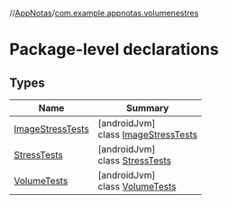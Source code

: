//[AppNotas](../../index.md)/[com.example.appnotas.volumenestres](index.md)

# Package-level declarations

## Types

| Name | Summary |
|---|---|
| [ImageStressTests](-image-stress-tests/index.md) | [androidJvm]<br>class [ImageStressTests](-image-stress-tests/index.md) |
| [StressTests](-stress-tests/index.md) | [androidJvm]<br>class [StressTests](-stress-tests/index.md) |
| [VolumeTests](-volume-tests/index.md) | [androidJvm]<br>class [VolumeTests](-volume-tests/index.md) |
